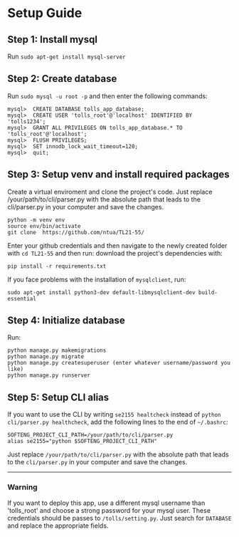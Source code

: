 # Setup Guide

## Step 1: Install mysql
Run `sudo apt-get install mysql-server`


## Step 2: Create database

Run `sudo mysql -u root -p` and then enter the following commands:
```
mysql>  CREATE DATABASE tolls_app_database;
mysql>  CREATE USER 'tolls_root'@'localhost' IDENTIFIED BY 'tolls1234';
mysql>  GRANT ALL PRIVILEGES ON tolls_app_database.* TO 'tolls_root'@'localhost';
mysql>  FLUSH PRIVILEGES;
mysql>  SET innodb_lock_wait_timeout=120;
mysql>  quit;
```


## Step 3: Setup venv and install required packages
Create a virtual enviroment and clone the project's code. Just replace /your/path/to/cli/parser.py with the absolute path that leads to the cli/parser.py in your computer and save the changes.
```
python -m venv env
source env/bin/activate
git clone  https://github.com/ntua/TL21-55/
```
Enter your github credentials and then navigate to the newly created folder with `cd TL21-55` and then run: download the project's dependencies with:
```
pip install -r requirements.txt
```

If you face problems with the installation of `mysqlclient`, run:

```
sudo apt-get install python3-dev default-libmysqlclient-dev build-essential
```


## Step 4: Initialize database
Run:
```
python manage.py makemigrations
python manage.py migrate
python manage.py createsuperuser (enter whatever username/password you like)
python manage.py runserver
```


## Step 5: Setup CLI alias
If you want to use the CLI by writing `se2155 healtcheck` instead of `python cli/parser.py healthcheck`, add the following lines to the end of `~/.bashrc`:
```
SOFTENG_PROJECT_CLI_PATH=/your/path/to/cli/parser.py
alias se2155="python $SOFTENG_PROJECT_CLI_PATH"
```
Just replace `/your/path/to/cli/parser.py` with the absolute path that leads to the `cli/parser.py` in your computer and save the changes.

---
### Warning
If you want to deploy this app, use a different mysql username than 'tolls_root' and choose a strong password for your mysql user.
These credentials should be passes to `/tolls/setting.py`. Just search for `DATABASE` and replace the appropriate fields.
